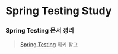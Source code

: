 Spring Testing Study
=========

### Spring Testing 문서 정리
> [Spring Testing](https://github.com/PolarGom/spring-test/wiki) 위키 참고